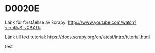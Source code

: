 # D0020E

Länk för förståellse av Scrapy: https://www.youtube.com/watch?v=mBoX_JCKZTE

Länk till text tutorial: https://docs.scrapy.org/en/latest/intro/tutorial.html

test

